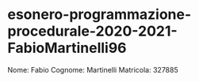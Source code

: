 # esonero-programmazione-procedurale-2020-2021-FabioMartinelli96

Nome: Fabio
Cognome: Martinelli
Matricola: 327885
